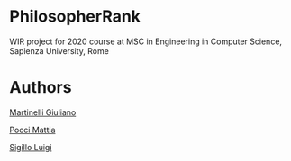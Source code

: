 # PhilosopherRank
WIR project for 2020 course at MSC in Engineering in Computer Science, Sapienza University, Rome
# Authors
[Martinelli Giuliano](https://www.linkedin.com/in/giuliano-martinelli-20a9b2193)

[Pocci Mattia](https://www.linkedin.com/in/mattia-pocci-b96232187/)

[Sigillo Luigi](https://www.linkedin.com/in/luigi-sigillo-6a2492158/)

